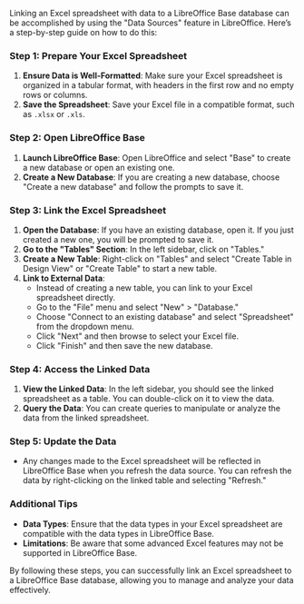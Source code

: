 Linking an Excel spreadsheet with data to a LibreOffice Base database can be accomplished by using the "Data Sources" feature in LibreOffice. Here’s a step-by-step guide on how to do this:

### Step 1: Prepare Your Excel Spreadsheet
1. **Ensure Data is Well-Formatted**: Make sure your Excel spreadsheet is organized in a tabular format, with headers in the first row and no empty rows or columns.
2. **Save the Spreadsheet**: Save your Excel file in a compatible format, such as `.xlsx` or `.xls`.

### Step 2: Open LibreOffice Base
1. **Launch LibreOffice Base**: Open LibreOffice and select "Base" to create a new database or open an existing one.
2. **Create a New Database**: If you are creating a new database, choose "Create a new database" and follow the prompts to save it.

### Step 3: Link the Excel Spreadsheet
1. **Open the Database**: If you have an existing database, open it. If you just created a new one, you will be prompted to save it.
2. **Go to the "Tables" Section**: In the left sidebar, click on "Tables."
3. **Create a New Table**: Right-click on "Tables" and select "Create Table in Design View" or "Create Table" to start a new table.
4. **Link to External Data**:
   - Instead of creating a new table, you can link to your Excel spreadsheet directly.
   - Go to the "File" menu and select "New" > "Database."
   - Choose "Connect to an existing database" and select "Spreadsheet" from the dropdown menu.
   - Click "Next" and then browse to select your Excel file.
   - Click "Finish" and then save the new database.

### Step 4: Access the Linked Data
1. **View the Linked Data**: In the left sidebar, you should see the linked spreadsheet as a table. You can double-click on it to view the data.
2. **Query the Data**: You can create queries to manipulate or analyze the data from the linked spreadsheet.

### Step 5: Update the Data
- Any changes made to the Excel spreadsheet will be reflected in LibreOffice Base when you refresh the data source. You can refresh the data by right-clicking on the linked table and selecting "Refresh."

### Additional Tips
- **Data Types**: Ensure that the data types in your Excel spreadsheet are compatible with the data types in LibreOffice Base.
- **Limitations**: Be aware that some advanced Excel features may not be supported in LibreOffice Base.

By following these steps, you can successfully link an Excel spreadsheet to a LibreOffice Base database, allowing you to manage and analyze your data effectively.